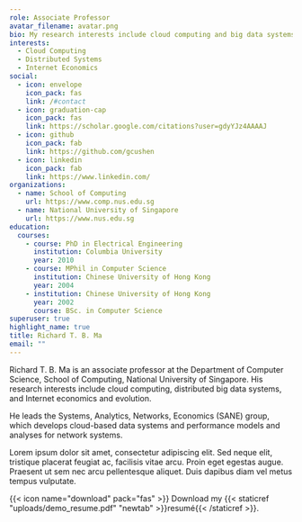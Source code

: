 ```yaml
---
role: Associate Professor
avatar_filename: avatar.png
bio: My research interests include cloud computing and big data systems.
interests:
  - Cloud Computing
  - Distributed Systems
  - Internet Economics
social:
  - icon: envelope
    icon_pack: fas
    link: /#contact
  - icon: graduation-cap
    icon_pack: fas
    link: https://scholar.google.com/citations?user=gdyYJz4AAAAJ
  - icon: github
    icon_pack: fab
    link: https://github.com/gcushen
  - icon: linkedin
    icon_pack: fab
    link: https://www.linkedin.com/
organizations:
  - name: School of Computing
    url: https://www.comp.nus.edu.sg
  - name: National University of Singapore
    url: https://www.nus.edu.sg
education:
  courses:
    - course: PhD in Electrical Engineering
      institution: Columbia University
      year: 2010
    - course: MPhil in Computer Science
      institution: Chinese University of Hong Kong
      year: 2004
    - institution: Chinese University of Hong Kong
      year: 2002
      course: BSc. in Computer Science
superuser: true
highlight_name: true
title: Richard T. B. Ma
email: ""
---
```

Richard T. B. Ma is an associate professor at the Department of Computer Science, School of Computing, National University of Singapore. His research interests include cloud computing, distributed big data systems, and Internet economics and evolution. 

He leads the Systems, Analytics, Networks, Economics (SANE) group, which develops cloud-based data systems and performance models and analyses for network systems.

Lorem ipsum dolor sit amet, consectetur adipiscing elit. Sed neque elit, tristique placerat feugiat ac, facilisis vitae arcu. Proin eget egestas augue. Praesent ut sem nec arcu pellentesque aliquet. Duis dapibus diam vel metus tempus vulputate.

{{< icon name="download" pack="fas" >}} Download my {{< staticref "uploads/demo_resume.pdf" "newtab" >}}resumé{{< /staticref >}}.